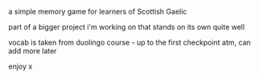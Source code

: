 a simple memory game for learners of Scottish Gaelic

part of a bigger project i'm working on that stands on its own quite well

vocab is taken from duolingo course - up to the first checkpoint atm, can add more later

enjoy x